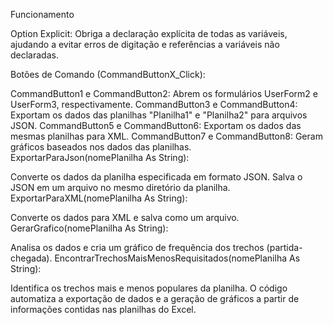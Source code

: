 Funcionamento 

Option Explicit: Obriga a declaração explícita de todas as variáveis, ajudando a evitar erros de digitação e referências a variáveis não declaradas.

Botões de Comando (CommandButtonX_Click):

CommandButton1 e CommandButton2: Abrem os formulários UserForm2 e UserForm3, respectivamente.
CommandButton3 e CommandButton4: Exportam os dados das planilhas "Planilha1" e "Planilha2" para arquivos JSON.
CommandButton5 e CommandButton6: Exportam os dados das mesmas planilhas para XML.
CommandButton7 e CommandButton8: Geram gráficos baseados nos dados das planilhas.
ExportarParaJson(nomePlanilha As String):

Converte os dados da planilha especificada em formato JSON.
Salva o JSON em um arquivo no mesmo diretório da planilha.
ExportarParaXML(nomePlanilha As String):

Converte os dados para XML e salva como um arquivo.
GerarGrafico(nomePlanilha As String):

Analisa os dados e cria um gráfico de frequência dos trechos (partida-chegada).
EncontrarTrechosMaisMenosRequisitados(nomePlanilha As String):

Identifica os trechos mais e menos populares da planilha.
O código automatiza a exportação de dados e a geração de gráficos a partir de informações contidas nas planilhas do Excel.
